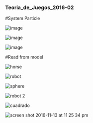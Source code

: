 ### Teoria_de_Juegos_2016-02

#System Particle

![image](https://cloud.githubusercontent.com/assets/8761157/20780581/10cf1742-b74a-11e6-9c3b-3bd8b9112a92.png)

![image](https://cloud.githubusercontent.com/assets/8761157/20780521/9cad4852-b749-11e6-8ec6-efa317e7e7d8.png)

![image](https://cloud.githubusercontent.com/assets/8761157/20780555/e34531c6-b749-11e6-961f-5ff62815e364.png)


#Read from model

![horse](https://cloud.githubusercontent.com/assets/8761157/20253303/192259cc-a9f8-11e6-981e-15c8d0d79d75.png)

![robot](https://cloud.githubusercontent.com/assets/8761157/20253332/70bb4766-a9f8-11e6-9800-1add45a0c556.png)

![sphere](https://cloud.githubusercontent.com/assets/8761157/20253348/92d8e9de-a9f8-11e6-8bf1-abd3486af983.png)

![robot 2](https://cloud.githubusercontent.com/assets/8761157/20253446/791b11c4-a9f9-11e6-9ece-ee94bcd2e9b5.png)

![cuadrado](https://cloud.githubusercontent.com/assets/8761157/20253455/86cc8000-a9f9-11e6-9443-851ae3ce7766.png)


![screen shot 2016-11-13 at 11 25 34 pm](https://cloud.githubusercontent.com/assets/8761157/20253392/090d3d30-a9f9-11e6-9f50-602c430db605.png)


